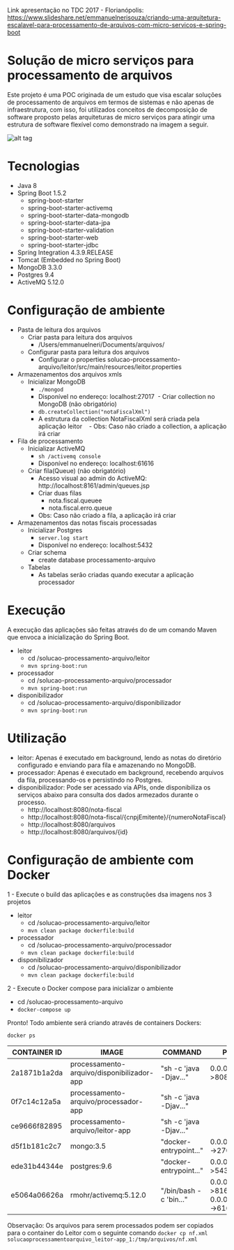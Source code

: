 Link apresentação no TDC 2017 - Florianópolis: https://www.slideshare.net/emmanuelnerisouza/criando-uma-arquitetura-escalavel-para-processamento-de-arquivos-com-micro-servicos-e-spring-boot

# Solução de micro serviços para processamento de arquivos

Este projeto é uma POC originada de um estudo que visa escalar soluções de processamento de arquivos em termos de sistemas e não apenas de infraestrutura, com isso, foi utilizados conceitos de decomposição de software proposto pelas arquiteturas de micro serviços para atingir uma estrutura de software flexível como demonstrado na imagem a seguir. 

![alt tag](https://github.com/emmanuelneri/solucao-processamento-arquivo/blob/master/arquivo/microservices-processamento-arquivo.png)

# Tecnologias
- Java 8
- Spring Boot 1.5.2
    - spring-boot-starter
    - spring-boot-starter-activemq
    - spring-boot-starter-data-mongodb
    - spring-boot-starter-data-jpa
    - spring-boot-starter-validation
    - spring-boot-starter-web
    - spring-boot-starter-jdbc
- Spring Integration 4.3.9.RELEASE    
- Tomcat (Embedded no Spring Boot)
- MongoDB 3.3.0
- Postgres 9.4
- ActiveMQ 5.12.0

# Configuração de ambiente

- Pasta de leitura dos arquivos
  -  Criar pasta para leitura dos arquivos
     - /Users/emmanuelneri/Documents/arquivos/
  -  Configurar pasta para leitura dos arquivos
        - Configurar o properties solucao-processamento-arquivo/leitor/src/main/resources/leitor.properties
- Armazenamentos dos arquivos xmls
  - Inicializar MongoDB
    - ```./mongod```
    - Disponível no endereço: localhost:27017
  - Criar collection no MongoDB (não obrigatório)
    - ```db.createCollection("notaFiscalXml")```
    - A estrutura da collection NotaFiscalXml será criada pela aplicação leitor
    - Obs: Caso não criado a collection, a aplicação irá criar
- Fila de processamento
  - Inicializar ActiveMQ
    - ```sh /activemq console```
    - Disponível no endereço: localhost:61616
  - Criar fila(Queue) (não obrigatório)
    - Acesso visual ao admin do ActiveMQ: http://localhost:8161/admin/queues.jsp
    - Criar duas filas
      - nota.fiscal.queuee
      - nota.fiscal.erro.queue
    - Obs: Caso não criado a fila, a aplicação irá criar
- Armazenamentos das notas fiscais processadas
   - Inicializar Postgres
      - ```server.log start```
      - Disponível no endereço: localhost:5432
   - Criar schema
      - create database processamento-arquivo
    - Tabelas
      - As tabelas serão criadas quando executar a aplicação processador
      
# Execução

A execução das aplicações são feitas através do de um comando Maven que envoca a inicialização do Spring Boot.

- leitor
    -  cd /solucao-processamento-arquivo/leitor
    - ```mvn spring-boot:run```
 - processador
    -  cd /solucao-processamento-arquivo/processador
    - ```mvn spring-boot:run```
 - disponibilizador
    -  cd /solucao-processamento-arquivo/disponibilizador
    - ```mvn spring-boot:run```
 
 # Utilização
 
- leitor: Apenas é executado em background, lendo as notas do diretório configurado e enviando para fila e amazenando no MongoDB.
- processador: Apenas é executado em background, recebendo arquivos da fila, processando-os e persistindo no Postgres. 
- disponibilizador: Pode ser acessado via APIs, onde disponibiliza os serviços abaixo para consulta dos dados armezados durante o processo.
    - http://localhost:8080/nota-fiscal
    - http://localhost:8080/nota-fiscal/{cnpjEmitente}/{numeroNotaFiscal}
    - http://localhost:8080/arquivos
    - http://localhost:8080/arquivos/{id}
    
# Configuração de ambiente com Docker

1 - Execute o build das aplicações e as construções dsa imagens nos 3 projetos

- leitor
    -  cd /solucao-processamento-arquivo/leitor
    - ```mvn clean package dockerfile:build```
- processador
    -  cd /solucao-processamento-arquivo/processador
    - ```mvn clean package dockerfile:build```
- disponibilizador
    -  cd /solucao-processamento-arquivo/disponibilizador
    - ```mvn clean package dockerfile:build```
    
2 - Execute o Docker compose para inicializar o ambiente
  
 -  cd /solucao-processamento-arquivo
 - ```docker-compose up```
 
Pronto! Todo ambiente será criando através de containers Dockers:

```docker ps```

| CONTAINER ID | IMAGE                                      |   COMMAND                |  PORTS                                           |   NAMES                                            |
| ------------ | ------------------------------------------ | ------------------------ | ------------------------------------------------ | -------------------------------------------------- |
| 2a1871b1a2da | processamento-arquivo/disponibilizador-app |   "sh -c 'java -Djav..." | 0.0.0.0:8080->8080/tcp                           | solucaoprocessamentoarquivo_disponibilizador-app_1 |
| 0f7c14c12a5a | processamento-arquivo/processador-app      |   "sh -c 'java -Djav..." |                                                  | solucaoprocessamentoarquivo_processador-app_1      |
| ce9666f82895 | processamento-arquivo/leitor-app           |   "sh -c 'java -Djav..." |                                                  | solucaoprocessamentoarquivo_leitor-app_1           |
| d5f1b181c2c7 | mongo:3.5                                  |   "docker-entrypoint..." | 0.0.0.0:27017->27017/tcp                         | solucaoprocessamentoarquivo_file-db_1              |
| ede31b44344e | postgres:9.6                               |   "docker-entrypoint..." | 0.0.0.0:5432->5432/tcp                           | solucaoprocessamentoarquivo_nota-fiscal-db_1       |
| e5064a06626a | rmohr/activemq:5.12.0                      |   "/bin/bash -c 'bin..." | 0.0.0.0:8161->8161/tcp, 0.0.0.0:61616->61616/tcp | solucaoprocessamentoarquivo_queue_1                |
 
Observação: Os arquivos para serem processados podem ser copiados para o container do Leitor com o seguinte comando ```docker cp nf.xml solucaoprocessamentoarquivo_leitor-app_1:/tmp/arquivos/nf.xml```